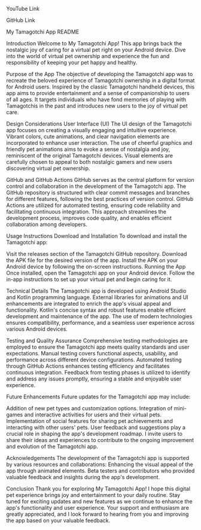 
YouTube Link

GitHub Link


My Tamagotchi App README

Introduction
Welcome to My Tamagotchi App! This app brings back the nostalgic joy of caring for a virtual pet right on your Android device. Dive into the world of virtual pet ownership and experience the fun and responsibility of keeping your pet happy and healthy.

Purpose of the App
The objective of developing the Tamagotchi app was to recreate the beloved experience of Tamagotchi ownership in a digital format for Android users. Inspired by the classic Tamagotchi handheld devices, this app aims to provide entertainment and a sense of companionship to users of all ages. It targets individuals who have fond memories of playing with Tamagotchis in the past and introduces new users to the joy of virtual pet care.

Design Considerations
User Interface (UI)
The UI design of the Tamagotchi app focuses on creating a visually engaging and intuitive experience. Vibrant colors, cute animations, and clear navigation elements are incorporated to enhance user interaction. The use of cheerful graphics and friendly pet animations aims to evoke a sense of nostalgia and joy, reminiscent of the original Tamagotchi devices. Visual elements are carefully chosen to appeal to both nostalgic gamers and new users discovering virtual pet ownership.

GitHub and GitHub Actions
GitHub serves as the central platform for version control and collaboration in the development of the Tamagotchi app. The GitHub repository is structured with clear commit messages and branches for different features, following the best practices of version control. GitHub Actions are utilized for automated testing, ensuring code reliability and facilitating continuous integration. This approach streamlines the development process, improves code quality, and enables efficient collaboration among developers.

Usage Instructions
Download and Installation
To download and install the Tamagotchi app:

Visit the releases section of the Tamagotchi GitHub repository.
Download the APK file for the desired version of the app.
Install the APK on your Android device by following the on-screen instructions.
Running the App
Once installed, open the Tamagotchi app on your Android device. Follow the in-app instructions to set up your virtual pet and begin caring for it.

Technical Details
The Tamagotchi app is developed using Android Studio and Kotlin programming language. External libraries for animations and UI enhancements are integrated to enrich the app's visual appeal and functionality. Kotlin's concise syntax and robust features enable efficient development and maintenance of the app. The use of modern technologies ensures compatibility, performance, and a seamless user experience across various Android devices.

Testing and Quality Assurance
Comprehensive testing methodologies are employed to ensure the Tamagotchi app meets quality standards and user expectations. Manual testing covers functional aspects, usability, and performance across different device configurations. Automated testing through GitHub Actions enhances testing efficiency and facilitates continuous integration. Feedback from testing phases is utilized to identify and address any issues promptly, ensuring a stable and enjoyable user experience.

Future Enhancements
Future updates for the Tamagotchi app may include:

Addition of new pet types and customization options.
Integration of mini-games and interactive activities for users and their virtual pets.
Implementation of social features for sharing pet achievements and interacting with other users' pets.
User feedback and suggestions play a crucial role in shaping the app's development roadmap. I invite users to share their ideas and experiences to contribute to the ongoing improvement and evolution of the Tamagotchi app.

Acknowledgements
The development of the Tamagotchi app is supported by various resources and collaborations:
Enhancing the visual appeal of the app through animated elements.
Beta testers and contributors who provided valuable feedback and insights during the app's development.

Conclusion
Thank you for exploring My Tamagotchi App! I hope this digital pet experience brings joy and entertainment to your daily routine. Stay tuned for exciting updates and new features as we continue to enhance the app's functionality and user experience. Your support and enthusiasm are greatly appreciated, and I look forward to hearing from you and improving the app based on your valuable feedback.
